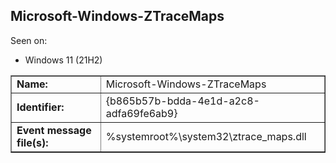 ## Microsoft-Windows-ZTraceMaps

Seen on:
* Windows 11 (21H2)

<table border="1" class="docutils">
  <tbody>
    <tr>
      <td><b>Name:</b></td>
      <td>Microsoft-Windows-ZTraceMaps</td>
    </tr>
    <tr>
      <td><b>Identifier:</b></td>
      <td>{b865b57b-bdda-4e1d-a2c8-adfa69fe6ab9}</td>
    </tr>
    <tr>
      <td><b>Event message file(s):</b></td>
      <td>%systemroot%\system32\ztrace_maps.dll</td>
    </tr>
  </tbody>
</table>

&nbsp;

